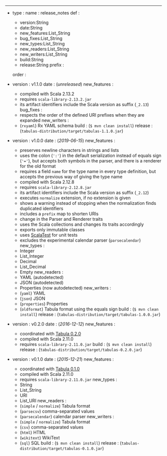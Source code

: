 ---

- type :
    name : release_notes
    def :
    - version:String
    - date:String
    - new_features:List_String
    - bug_fixes:List_String
    - new_types:List_String
    - new_readers:List_String
    - new_writers:List_String
    - build:String
    - release:String
    prefix :

    order :

- version : v1.1.0
  date : (*unreleased*)
  new_features :
  - compiled with Scala 2.13.2
  - requires `scala-library-2.13.2.jar`
  - its artifact identifiers include the Scala version as suffix (`_2.13`)
  bug_fixes :
  - respects the order of the defined URI prefixes when they are expanded
  new_writers :
  - (`rxyaml`) Rx YAML schema
  build : (`$ mvn clean install`)
  release : (`tabulas-distribution/target/tabulas-1.1.0.jar`)

- version : v1.0.0
  date : (*2019-06-15*)
  new_features :
  - preserves newline characters in strings and lists
  - uses the colon (`':'`) in the default serialization instead of equals sign (`'='`), but accepts both symbols in the parser, and there is a renderer for the old format
  - requires a field `name` for the type name in every type definition, but accepts the previous way of giving the type name
  - compiled with Scala 2.12.8
  - requires `scala-library-2.12.8.jar`
  - its artifact identifiers include the Scala version as suffix (`_2.12`)
  - executes `normalize` extension, if no extension is given
  - shows a warning instead of stopping when the normalization finds duplicated identifiers
  - includes a `prefix` map to shorten URIs
  - change in the Parser and Renderer traits
  - uses the Scala collections and changes its traits accordingly
  - exports only immutable classes
  - uses [ScalaTest](http://www.scalatest.org) for unit tests
  - excludes the experimental calendar parser (`parsecalendar`)
  new_types :
  - Integer
  - List_Integer
  - Decimal
  - List_Decimal
  - Empty
  new_readers :
  - YAML (autodetected)
  - JSON (autodetected)
  - Properties (now autodetected)
  new_writers :
  - (`yaml`) YAML
  - (`json`) JSON
  - (`properties`) Properties
  - (`oldformat`) Tabula format using the equals sign
  build : (`$ mvn clean install`)
  release : (`tabulas-distribution/target/tabulas-1.0.0.jar`)

- version : v0.2.0
  date : (*2016-12-12*)
  new_features :
  - coordinated with [Tabula 0.2.0](https://github.com/julianmendez/tabula)
  - compiled with Scala 2.11.0
  - requires `scala-library-2.11.0.jar`
  build : (`$ mvn clean install`)
  release : (`tabulas-distribution/target/tabulas-0.2.0.jar`)

- version : v0.1.0
  date : (*2015-12-21*)
  new_features :
  - coordinated with [Tabula 0.1.0](https://github.com/julianmendez/tabula)
  - compiled with Scala 2.11.0
  - requires `scala-library-2.11.0.jar`
  new_types :
  - String
  - List_String
  - URI
  - List_URI
  new_readers :
  - (`simple` / `normalize`) Tabula format
  - (`parsecsv`) comma-separated values
  - (`parsecalendar`) calendar parser
  new_writers :
  - (`simple` / `normalize`) Tabula format
  - (`csv`) comma-separated values
  - (`html`) HTML
  - (`wikitext`) WikiText
  - (`sql`) SQL
  build : (`$ mvn clean install`)
  release : (`tabulas-distribution/target/tabulas-0.1.0.jar`)


